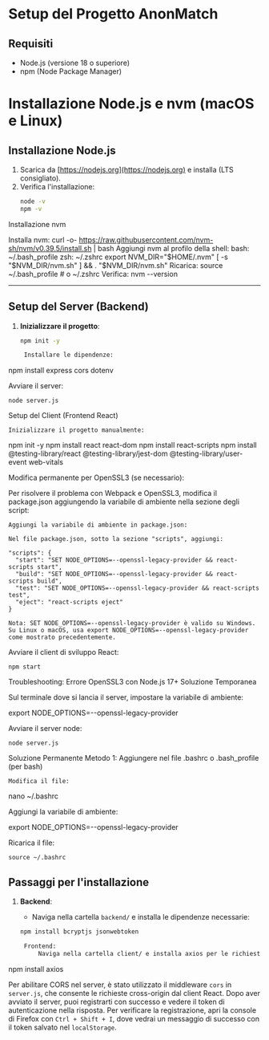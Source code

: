 # Setup del Progetto AnonMatch

## Requisiti

- Node.js (versione 18 o superiore)
- npm (Node Package Manager)

# Installazione Node.js e nvm (macOS e Linux)

## Installazione Node.js
1. Scarica da [https://nodejs.org](https://nodejs.org) e installa (LTS consigliato).
2. Verifica l'installazione:
   ```bash
   node -v
   npm -v
Installazione nvm

Installa nvm:
curl -o- https://raw.githubusercontent.com/nvm-sh/nvm/v0.39.5/install.sh | bash
Aggiungi nvm al profilo della shell:
bash: ~/.bash_profile
zsh: ~/.zshrc
export NVM_DIR="$HOME/.nvm"
[ -s "$NVM_DIR/nvm.sh" ] && \. "$NVM_DIR/nvm.sh"
Ricarica:
source ~/.bash_profile  # o ~/.zshrc
Verifica:
nvm --version


---

## Setup del Server (Backend)

1. **Inizializzare il progetto**:

   ```bash
   npm init -y

    Installare le dipendenze:

npm install express cors dotenv

Avviare il server:

    node server.js

Setup del Client (Frontend React)

    Inizializzare il progetto manualmente:

npm init -y
npm install react react-dom
npm install react-scripts
npm install @testing-library/react @testing-library/jest-dom @testing-library/user-event web-vitals

Modifica permanente per OpenSSL3 (se necessario):

Per risolvere il problema con Webpack e OpenSSL3, modifica il package.json aggiungendo la variabile di ambiente nella sezione degli script:

    Aggiungi la variabile di ambiente in package.json:

    Nel file package.json, sotto la sezione "scripts", aggiungi:

    "scripts": {
      "start": "SET NODE_OPTIONS=--openssl-legacy-provider && react-scripts start",
      "build": "SET NODE_OPTIONS=--openssl-legacy-provider && react-scripts build",
      "test": "SET NODE_OPTIONS=--openssl-legacy-provider && react-scripts test",
      "eject": "react-scripts eject"
    }

    Nota: SET NODE_OPTIONS=--openssl-legacy-provider è valido su Windows. Su Linux o macOS, usa export NODE_OPTIONS=--openssl-legacy-provider come mostrato precedentemente.

Avviare il client di sviluppo React:

    npm start

Troubleshooting: Errore OpenSSL3 con Node.js 17+
Soluzione Temporanea

Sul terminale dove si lancia il server, impostare la variabile di ambiente:

export NODE_OPTIONS=--openssl-legacy-provider

Avviare il server node:

    node server.js    

Soluzione Permanente
Metodo 1: Aggiungere nel file .bashrc o .bash_profile (per bash)

    Modifica il file:

nano ~/.bashrc

Aggiungi la variabile di ambiente:

export NODE_OPTIONS=--openssl-legacy-provider

Ricarica il file:

    source ~/.bashrc

## Passaggi per l'installazione

1. **Backend**:
   - Naviga nella cartella `backend/` e installa le dipendenze necessarie:
   
   ```bash
   npm install bcryptjs jsonwebtoken

    Frontend:
        Naviga nella cartella client/ e installa axios per le richieste HTTP:

npm install axios

Per abilitare CORS nel server, è stato utilizzato il middleware `cors` in `server.js`, che consente le richieste cross-origin dal client React. Dopo aver avviato il server, puoi registrarti con successo e vedere il token di autenticazione nella risposta. Per verificare la registrazione, apri la console di Firefox con `Ctrl + Shift + I`, dove vedrai un messaggio di successo con il token salvato nel `localStorage`.
